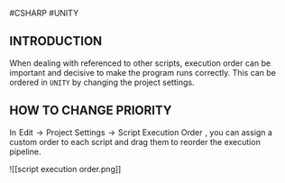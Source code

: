 #CSHARP #UNITY 
## INTRODUCTION 

When dealing with referenced to other scripts, execution order can be important and decisive to make the program runs correctly. 
This can be ordered in `UNITY` by changing the project settings. 
## HOW TO CHANGE PRIORITY

In <span style="border: 1px solid white"> Edit </span>  -> <span style="border: 1px solid white"> Project Settings </span>  -> <span style="border: 1px solid white"> Script Execution Order </span> , you can assign a custom order to each script and drag them to reorder the execution pipeline. 

![[script execution order.png]]